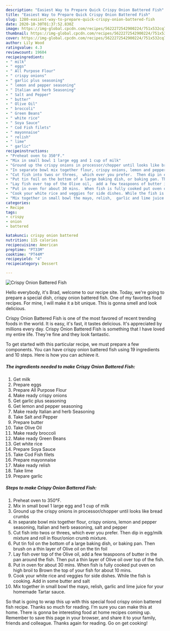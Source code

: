```yaml
---
description: "Easiest Way to Prepare Quick Crispy Onion Battered Fish"
title: "Easiest Way to Prepare Quick Crispy Onion Battered Fish"
slug: 1280-easiest-way-to-prepare-quick-crispy-onion-battered-fish
date: 2020-10-30T01:37:52.830Z
image: https://img-global.cpcdn.com/recipes/5622272542900224/751x532cq70/crispy-onion-battered-fish-recipe-main-photo.jpg
thumbnail: https://img-global.cpcdn.com/recipes/5622272542900224/751x532cq70/crispy-onion-battered-fish-recipe-main-photo.jpg
cover: https://img-global.cpcdn.com/recipes/5622272542900224/751x532cq70/crispy-onion-battered-fish-recipe-main-photo.jpg
author: Lily Wood
ratingvalue: 4.3
reviewcount: 19604
recipeingredient:
- " milk"
- " eggs"
- " All Purpose Flour"
- " crispy onions"
- " garlic plus seasoning"
- " lemon and pepper seasoning"
- " Italian and herb Seasoning"
- " Salt and Pepper"
- " butter"
- " Olive Oil"
- " broccoli"
- " Green Beans"
- " white rice"
- " Soya Sauce"
- " Cod Fish filets"
- " mayonnaise"
- " relish"
- " lime"
- " garlic"
recipeinstructions:
- "Preheat oven to 350°F."
- "Mix in small bowl 1 large egg and 1 cup of milk"
- "Ground up the crispy onions in processor/chopper until looks like bread crumbs"
- "In separate bowl mix together flour, crispy onions, lemon and pepper seasoning, Italian and herb seasoning, salt and pepper"
- "Cut fish into twos or threes,  which ever you prefer.  Then dip in egg/milk mixture and roll in flour/onion crumb mixture."
- "Put tin foil on the bottom of a large baking dish, or baking pan. Then brush on a thin layer of Olive oil on the tin foil"
- "Lay fish over top of the Olive oil,  add a few teaspoons of butter in the pan around the fish. Then put a thin layer of Olive oil over top of the fish."
- "Put in oven for about 30 mins.  When fish is fully cooked put oven on high broil to Brown the top of your fish for about 10 mins."
- "Cook your white rice and veggies for side dishes. While the fish is cooking.  Add in some butter and salt"
- "Mix together in small bowl the mayo, relish,  garlic and lime juice for your homemade Tartar sauce."
categories:
- Recipe
tags:
- crispy
- onion
- battered

katakunci: crispy onion battered 
nutrition: 115 calories
recipecuisine: American
preptime: "PT33M"
cooktime: "PT44M"
recipeyield: "4"
recipecategory: Dessert

---
```



![Crispy Onion Battered Fish](https://img-global.cpcdn.com/recipes/5622272542900224/751x532cq70/crispy-onion-battered-fish-recipe-main-photo.jpg)

Hello everybody, it's Brad, welcome to our recipe site. Today, we're going to prepare a special dish, crispy onion battered fish. One of my favorites food recipes. For mine, I will make it a bit unique. This is gonna smell and look delicious.



Crispy Onion Battered Fish is one of the most favored of recent trending foods in the world. It is easy, it's fast, it tastes delicious. It's appreciated by millions every day. Crispy Onion Battered Fish is something that I have loved my entire life. They're fine and they look fantastic.


To get started with this particular recipe, we must prepare a few components. You can have crispy onion battered fish using 19 ingredients and 10 steps. Here is how you can achieve it.

<!--inarticleads1-->

##### The ingredients needed to make Crispy Onion Battered Fish:

1. Get  milk
1. Prepare  eggs
1. Prepare  All Purpose Flour
1. Make ready  crispy onions
1. Get  garlic plus seasoning
1. Get  lemon and pepper seasoning
1. Make ready  Italian and herb Seasoning
1. Take  Salt and Pepper
1. Prepare  butter
1. Take  Olive Oil
1. Make ready  broccoli
1. Make ready  Green Beans
1. Get  white rice
1. Prepare  Soya Sauce
1. Take  Cod Fish filets
1. Prepare  mayonnaise
1. Make ready  relish
1. Take  lime
1. Prepare  garlic




<!--inarticleads2-->

##### Steps to make Crispy Onion Battered Fish:

1. Preheat oven to 350°F.
1. Mix in small bowl 1 large egg and 1 cup of milk
1. Ground up the crispy onions in processor/chopper until looks like bread crumbs
1. In separate bowl mix together flour, crispy onions, lemon and pepper seasoning, Italian and herb seasoning, salt and pepper
1. Cut fish into twos or threes,  which ever you prefer.  Then dip in egg/milk mixture and roll in flour/onion crumb mixture.
1. Put tin foil on the bottom of a large baking dish, or baking pan. Then brush on a thin layer of Olive oil on the tin foil
1. Lay fish over top of the Olive oil,  add a few teaspoons of butter in the pan around the fish. Then put a thin layer of Olive oil over top of the fish.
1. Put in oven for about 30 mins.  When fish is fully cooked put oven on high broil to Brown the top of your fish for about 10 mins.
1. Cook your white rice and veggies for side dishes. While the fish is cooking.  Add in some butter and salt
1. Mix together in small bowl the mayo, relish,  garlic and lime juice for your homemade Tartar sauce.




So that is going to wrap this up with this special food crispy onion battered fish recipe. Thanks so much for reading. I'm sure you can make this at home. There is gonna be interesting food at home recipes coming up. Remember to save this page in your browser, and share it to your family, friends and colleague. Thanks again for reading. Go on get cooking!
